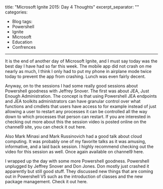 title: "Microsoft Ignite 2015: Day 4 Thoughts"
excerpt_separator: "<!--more-->"
categories:
  - Blog
tags:
  - Powershell
  - Ignite
  - Microsoft
  - Education
  - Confrences
---

It is the end of another day of Microsoft Ignite, and I must say today was the best day I have had so far this week. The mobile app did not crash on me nearly as much, I think I only had to put my phone in airplane mode twice today to prevent the app from crashing. Lunch was even fairly decent.

Anyway, on to the sessions I had some really good sessions about Powershell goodness with Jeffrey Snover. The first was about JEA, Just Enough Administration. The concept is that using Powershell JEA endpoints and JEA toolkits administrators can have granular control over what functions and cmdlets that users have access to for example instead of just allowing a user to restart any processes it can be controlled all the way down to which processes that person can restart. If you are interested in checking out more about this the session video is posted online on the channel9 site, you can check it out here.

Also Mark Minasi and Mark Russinovich had a good talk about cloud computing. It was probably one of my favorite talks as it was amusing, informative, and a laid back session. I highly recommend checking out the video for this session as well. Once again available on channel9 here.

I wrapped up the day with some more Powershell goodness. Powershell unplugged by Jeffrey Snover and Don Jones. Don mostly just crashed it apparently but still good stuff. They discussed new things that are coming out in Powershell V5 such as the introduction of classes and the new package management. Check it out here.
